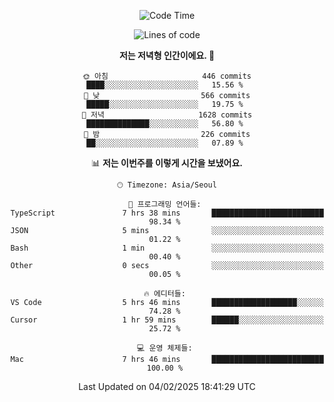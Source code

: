 <div align='center'>
 
<!--START_SECTION:waka-->
![Code Time](http://img.shields.io/badge/Code%20Time-4%2C110%20hrs%2022%20mins-blue)

![Lines of code](https://img.shields.io/badge/%EC%A0%80%EB%8A%94%20%EC%97%AC%ED%83%9C%EA%B9%8C%EC%A7%80%20-1.5%20million%20%EC%A4%84%EC%9D%98%20%EC%BD%94%EB%93%9C%EB%A5%BC%20%EC%9E%91%EC%84%B1%ED%96%88%EC%96%B4%EC%9A%94.-blue)

**저는 저녁형 인간이에요. 🦉** 

```text
🌞 아침                     446 commits         ████░░░░░░░░░░░░░░░░░░░░░   15.56 % 
🌆 낮　                     566 commits         █████░░░░░░░░░░░░░░░░░░░░   19.75 % 
🌃 저녁                     1628 commits        ██████████████░░░░░░░░░░░   56.80 % 
🌙 밤　                     226 commits         ██░░░░░░░░░░░░░░░░░░░░░░░   07.89 % 
```


📊 **저는 이번주를 이렇게 시간을 보냈어요.** 

```text
🕑︎ Timezone: Asia/Seoul

💬 프로그래밍 언어들: 
TypeScript               7 hrs 38 mins       █████████████████████████   98.34 % 
JSON                     5 mins              ░░░░░░░░░░░░░░░░░░░░░░░░░   01.22 % 
Bash                     1 min               ░░░░░░░░░░░░░░░░░░░░░░░░░   00.40 % 
Other                    0 secs              ░░░░░░░░░░░░░░░░░░░░░░░░░   00.05 % 

🔥 에디터들: 
VS Code                  5 hrs 46 mins       ███████████████████░░░░░░   74.28 % 
Cursor                   1 hr 59 mins        ██████░░░░░░░░░░░░░░░░░░░   25.72 % 

💻 운영 체제들: 
Mac                      7 hrs 46 mins       █████████████████████████   100.00 % 
```


 Last Updated on 04/02/2025 18:41:29 UTC
<!--END_SECTION:waka-->
 </div>
<!---
Emewjin/Emewjin is a ✨ special ✨ repository because its `README.md` (this file) appears on your GitHub profile.
You can click the Preview link to take a look at your changes.
--->

